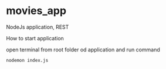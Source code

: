 # movies_app
NodeJs application, REST

How to start application

open terminal from root folder od application and run command

	nodemon index.js

